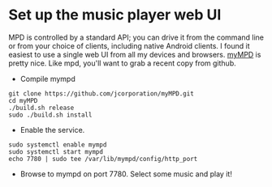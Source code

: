 # Set up the music player web UI

MPD is controlled by a standard API; you can drive it from the command
line or from your choice of clients, including native Android clients.
I found it easiest to use a single web UI from all my devices and browsers.
[myMPD](https://github.com/jcorporation/myMPD) is pretty nice.
Like mpd, you'll want to grab a recent copy from github.

* Compile mympd
```
git clone https://github.com/jcorporation/myMPD.git
cd myMPD
./build.sh release
sudo ./build.sh install
```

* Enable the service.
```
sudo systemctl enable mympd
sudo systemctl start mympd
echo 7780 | sudo tee /var/lib/mympd/config/http_port
```

* Browse to mympd on port 7780.
Select some music and play it!

